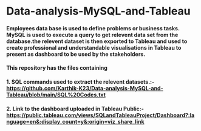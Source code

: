 # Data-analysis-MySQL-and-Tableau

#### Employees data base is used to define problems or business tasks. MySQL is used to execute a query to get relevent data set from the database.the relevent dataset is then exported to Tableau and used to create professional and understandable visualisations in Tableau to present as dashboard to be used by the stakeholders.

#### This repository has the files containing
#### 1. SQL commands used to extract the relevent datasets.:-https://github.com/Karthik-K23/Data-analysis-MySQL-and-Tableau/blob/main/SQL%20Codes.txt
#### 2. Link to the dashboard uploaded in Tableau Public:-  https://public.tableau.com/views/SQLandTableauProject/Dashboard?:language=en&:display_count=y&:origin=viz_share_link

